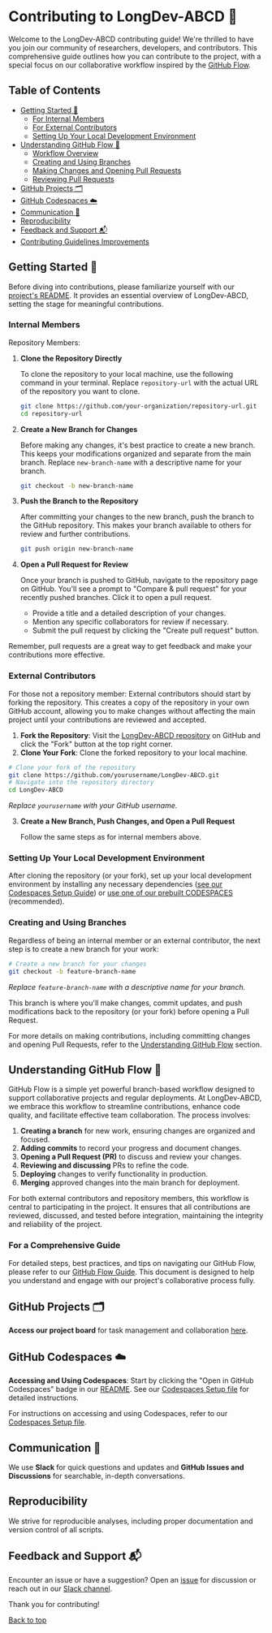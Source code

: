 # Contributing to LongDev-ABCD 🌟

Welcome to the LongDev-ABCD contributing guide! We're thrilled to have you join our community of researchers, developers, and contributors. This comprehensive guide outlines how you can contribute to the project, with a special focus on our collaborative workflow inspired by the [GitHub Flow](https://docs.github.com/en/get-started/using-github/github-flow).

## Table of Contents
- [Getting Started 🚀](#getting-started-)
  - [For Internal Members](#for-internal-members)
  - [For External Contributors](#for-external-contributors)
  - [Setting Up Your Local Development Environment](#setting-up-your-local-development-environment)
- [Understanding GitHub Flow 🔄](#understanding-github-flow-)
  - [Workflow Overview](#workflow-overview)
  - [Creating and Using Branches](#creating-and-using-branches)
  - [Making Changes and Opening Pull Requests](#making-changes-and-opening-pull-requests)
  - [Reviewing Pull Requests](#reviewing-pull-requests)
- [GitHub Projects 🗂](#github-projects-)
- [GitHub Codespaces ☁️](#github-codespaces-)
- [Communication 📢](#communication-)
- [Reproducibility](#reproducibility)
- [Feedback and Support 📬](#feedback-and-support-)
- [Contributing Guidelines Improvements](#contributing-guidelines-improvements)

## Getting Started 🚀

Before diving into contributions, please familiarize yourself with our [project's README](README.md). It provides an essential overview of LongDev-ABCD, setting the stage for meaningful contributions.

### Internal Members

Repository Members:
1. **Clone the Repository Directly**

   To clone the repository to your local machine, use the following command in your terminal. Replace `repository-url` with the actual URL of the repository you want to clone.

   ```bash
   git clone https://github.com/your-organization/repository-url.git
   cd repository-url
   ```

2. **Create a New Branch for Changes**

   Before making any changes, it's best practice to create a new branch. This keeps your modifications organized and separate from the main branch. Replace `new-branch-name` with a descriptive name for your branch.

   ```bash
   git checkout -b new-branch-name
   ```

3. **Push the Branch to the Repository**

   After committing your changes to the new branch, push the branch to the GitHub repository. This makes your branch available to others for review and further contributions.

   ```bash
   git push origin new-branch-name
   ```

4. **Open a Pull Request for Review**

   Once your branch is pushed to GitHub, navigate to the repository page on GitHub. You'll see a prompt to "Compare & pull request" for your recently pushed branches. Click it to open a pull request.

   - Provide a title and a detailed description of your changes.
   - Mention any specific collaborators for review if necessary.
   - Submit the pull request by clicking the "Create pull request" button.

Remember, pull requests are a great way to get feedback and make your contributions more effective.

### External Contributors

For those not a repository member:
External contributors should start by forking the repository. This creates a copy of the repository in your own GitHub account, allowing you to make changes without affecting the main project until your contributions are reviewed and accepted.

1. **Fork the Repository**: Visit the [LongDev-ABCD repository](https://github.com/OpenDevSci/LongDev-ABCD) on GitHub and click the "Fork" button at the top right corner.
2. **Clone Your Fork**: Clone the forked repository to your local machine.

```bash
# Clone your fork of the repository
git clone https://github.com/yourusername/LongDev-ABCD.git
# Navigate into the repository directory
cd LongDev-ABCD
```

*Replace `yourusername` with your GitHub username.*

3. **Create a New Branch, Push Changes, and Open a Pull Request**

   Follow the same steps as for internal members above.

### Setting Up Your Local Development Environment

After cloning the repository (or your fork), set up your local development environment by installing any necessary dependencies ([see our Codespaces Setup Guide](docs/Codespaces-Setup.md)) or [use one of our prebuilt CODESPACES](https://github.com/OpenDevSci/LongDev-ABCD) (recommended).

### Creating and Using Branches

Regardless of being an internal member or an external contributor, the next step is to create a new branch for your work:

```bash
# Create a new branch for your changes
git checkout -b feature-branch-name
```

*Replace `feature-branch-name` with a descriptive name for your branch.*

This branch is where you'll make changes, commit updates, and push modifications back to the repository (or your fork) before opening a Pull Request.

For more details on making contributions, including committing changes and opening Pull Requests, refer to the [Understanding GitHub Flow](#understanding-github-flow-) section.

## Understanding GitHub Flow 🔄

GitHub Flow is a simple yet powerful branch-based workflow designed to support collaborative projects and regular deployments. At LongDev-ABCD, we embrace this workflow to streamline contributions, enhance code quality, and facilitate effective team collaboration. The process involves:

1. **Creating a branch** for new work, ensuring changes are organized and focused.
2. **Adding commits** to record your progress and document changes.
3. **Opening a Pull Request (PR)** to discuss and review your changes.
4. **Reviewing and discussing** PRs to refine the code.
5. **Deploying** changes to verify functionality in production.
6. **Merging** approved changes into the main branch for deployment.

For both external contributors and repository members, this workflow is central to participating in the project. It ensures that all contributions are reviewed, discussed, and tested before integration, maintaining the integrity and reliability of the project.

### For a Comprehensive Guide

For detailed steps, best practices, and tips on navigating our GitHub Flow, please refer to our [GitHub Flow Guide](GitHubFlow.md). This document is designed to help you understand and engage with our project's collaborative process fully.

## GitHub Projects 🗂

**Access our project board** for task management and collaboration [here](https://github.com/orgs/OpenDevSci/projects/13).

## GitHub Codespaces ☁️

**Accessing and Using Codespaces**: Start by clicking the "Open in GitHub Codespaces" badge in our [README](README.md). See our [Codespaces Setup file](/docs/Codespaces-Setup.md) for detailed instructions.

For instructions on accessing and using Codespaces, refer to our [Codespaces Setup file](docs/Codespaces-Setup.md).

## Communication 📢

We use **Slack** for quick questions and updates and **GitHub Issues and Discussions** for searchable, in-depth conversations.

## Reproducibility

We strive for reproducible analyses, including proper documentation and version control of all scripts.

## Feedback and Support 📬

Encounter an issue or have a suggestion? Open an [issue](/docs/Issues.md) for discussion or reach out in our [Slack channel](https://join.slack.com/t/fiusunlab/shared_invite/zt-2c06cewsn-umIms6iXpnKa8NPwnsf_Xg).

Thank you for contributing!

[Back to top](#table-of-contents)

